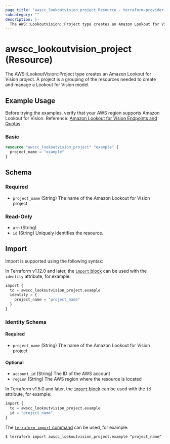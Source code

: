 ```yaml
---
page_title: "awscc_lookoutvision_project Resource - terraform-provider-awscc"
subcategory: ""
description: |-
  The AWS::LookoutVision::Project type creates an Amazon Lookout for Vision project. A project is a grouping of the resources needed to create and manage a Lookout for Vision model.
---
```


# awscc_lookoutvision_project (Resource)

The AWS::LookoutVision::Project type creates an Amazon Lookout for Vision project. A project is a grouping of the resources needed to create and manage a Lookout for Vision model.

## Example Usage

Before trying the examples, verify that your AWS region supports Amazon Lookout for Vision. Reference: [Amazon Lookout for Vision Endpoints and Quotas](https://docs.aws.amazon.com/general/latest/gr/lookoutvision.html)

### Basic

```terraform
resource "awscc_lookoutvision_project" "example" {
  project_name = "example"
}
```

<!-- schema generated by tfplugindocs -->
## Schema

### Required

- `project_name` (String) The name of the Amazon Lookout for Vision project

### Read-Only

- `arn` (String)
- `id` (String) Uniquely identifies the resource.

## Import

Import is supported using the following syntax:

In Terraform v1.12.0 and later, the [`import` block](https://developer.hashicorp.com/terraform/language/import) can be used with the `identity` attribute, for example:

```terraform
import {
  to = awscc_lookoutvision_project.example
  identity = {
    project_name = "project_name"
  }
}
```

<!-- schema generated by tfplugindocs -->
### Identity Schema

#### Required

- `project_name` (String) The name of the Amazon Lookout for Vision project

#### Optional

- `account_id` (String) The ID of the AWS account
- `region` (String) The AWS region where the resource is located

In Terraform v1.5.0 and later, the [`import` block](https://developer.hashicorp.com/terraform/language/import) can be used with the `id` attribute, for example:

```terraform
import {
  to = awscc_lookoutvision_project.example
  id = "project_name"
}
```

The [`terraform import` command](https://developer.hashicorp.com/terraform/cli/commands/import) can be used, for example:

```shell
$ terraform import awscc_lookoutvision_project.example "project_name"
```
